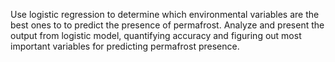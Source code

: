Use logistic regression to determine which environmental variables are the best ones to to predict the presence of permafrost.
Analyze and present the output from logistic model, quantifying accuracy and figuring out most important variables for predicting permafrost presence.
